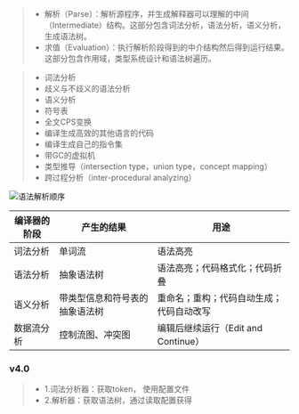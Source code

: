 > * 解析（Parse）：解析源程序，并生成解释器可以理解的中间（Intermediate）结构。这部分包含词法分析，语法分析，语义分析，生成语法树。
> * 求值（Evaluation）：执行解析阶段得到的中介结构然后得到运行结果。这部分包含作用域，类型系统设计和语法树遍历。

> * 词法分析
> * 歧义与不歧义的语法分析
> * 语义分析
> * 符号表
> * 全文CPS变换
> * 编译生成高效的其他语言的代码
> * 编译生成自己的指令集
> * 带GC的虚拟机
> * 类型推导（intersection type，union type，concept mapping）
> * 跨过程分析（inter-procedural analyzing）



![语法解析顺序](http://images.cnblogs.com/cnblogs_com/Ninputer/201106/20110607212919889.png)

| 编译器的阶段        | 产生的结果   |  用途 |
|--- |--- |--- |
|词法分析   | 单词流 | 语法高亮 |
|语法分析   | 抽象语法树 | 语法高亮；代码格式化；代码折叠 |
|语义分析   | 带类型信息和符号表的抽象语法树 | 重命名；重构；代码自动生成；代码自动改写 |
|数据流分析 | 控制流图、冲突图 | 编辑后继续运行（Edit and Continue）|



### v4.0
> * 1.词法分析器：获取token， 使用配置文件
> * 2.解析器：获取语法树，通过读取配置获得
